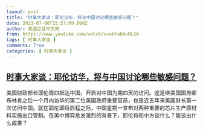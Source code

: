 ```yaml
---
layout: post
title: "时事大家谈：耶伦访华，将与中国讨论哪些敏感问题？"
date: 2023-07-06T15:57:09.000Z
author: 美国之音中文网
from: https://www.youtube.com/watch?v=xKfab0vRLSA
tags: [ 时事大家谈 ]
comments: True
categories: [ 时事大家谈 ]
---
```

<!--1688659029000-->
[时事大家谈：耶伦访华，将与中国讨论哪些敏感问题？](https://www.youtube.com/watch?v=xKfab0vRLSA)
------

<div>
美国财政部长耶伦周四抵达中国，开启对中国为期四天的访问。这是继美国国务卿布林肯之后一个月内访华的第二位美国政府重要官员，也是近五年来美国财长第一次访问中国。就在耶伦即将启程之际，中国星期一宣布对两种重要的芯片生产原材料实施出口管制。在美中博弈愈发激烈的背景下，耶伦将和中方谈什么？能谈出什么成果？
</div>
